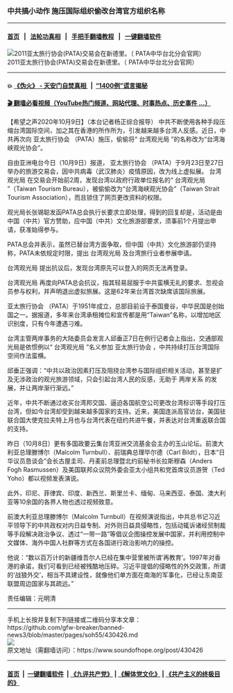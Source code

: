 ### 中共搞小动作 施压国际组织偷改台湾官方组织名称 
------------------------

#### [首页](https://github.com/gfw-breaker/banned-news3/blob/master/README.md) &nbsp;&nbsp;|&nbsp;&nbsp; [法轮功真相](https://github.com/begood0513/basic/blob/master/README.md)  &nbsp;&nbsp;|&nbsp;&nbsp; [手把手翻墙教程](https://github.com/gfw-breaker/guides/wiki)  &nbsp;&nbsp;|&nbsp;&nbsp; [一键翻墙软件](https://github.com/gfw-breaker/nogfw/blob/master/README.md)  



<div><img alt="2011亚太旅行协会(PATA)交易会在新德里。（ PATA中华台北分会官网）" src="https://img.soundofhope.org/2020-10/3-1602252120820.jpg"/>
<br/><figcaption class="caption">
 2011亚太旅行协会(PATA)交易会在新德里。（ PATA中华台北分会官网）
</figcaption></div><hr/>

#### 💥 [《伪火》 - 天安门自焚真相 ](http://158.247.195.190:10000/videos/blog/weihuo.html)&nbsp; |&nbsp; [“1400例”谎言揭秘  ](http://158.247.195.190:10000/videos/blog/jiexi1400.html)

#### [ 🎬  翻墙必看视频（YouTube热门频道、网站代理、时事热点、历史事件 ...）](https://github.com/gfw-breaker/links/blob/master/banned.md)

<div><div class="Content__Wrapper sc-1bvya0-0 grZQxZ">
 <p class="meta-top">
  <span class="meta">
   【希望之声2020年10月9日】（本台记者杨正综合报导）
  </span>
  中共不断使用各种手段压缩台湾国际空间，加之其在香港的所作所为，引发越来越多台湾人反感。近日，中共再次向
  <ok href="/term/393781">
   亚太旅行协会
  </ok>
  （PATA）施压，偷偷将“
  <ok href="/term/393784">
   台湾观光局
  </ok>
  ”的名称改为“台湾海峡观光协会”。
 </p>
 <p>
  自由亚洲电台今日（10月9日）报道，
  <ok href="/term/393781">
   亚太旅行协会
  </ok>
  （PATA）于9月23日至27日举办的旅游交易会，因中共病毒（武汉肺炎）疫情原因，改为线上虚拟展。
  <ok href="/term/393784">
   台湾观光局
  </ok>
  在交易会开始前2周，发现台湾以政府行政单位报名的“
  <ok href="/term/393784">
   台湾观光局
  </ok>
  ”（Taiwan Tourism Bureau），被偷偷改为“台湾海峡观光协会”（Taiwan Strait Tourism Association），而且锁住了网页更改资料的权限。
 </p>
 <div class="AD_Embed__Wrap-sc-1xslmin-0 igMuqX module desktop">
  <div>
  </div>
 </div>
 <p>
  观光局长张锡聪发函PATA总会执行长要求立即处理，得到的回复却是，活动是由中国（中共）官方赞助，应中国（中共）文化旅游部要求，须事前1个月提出申请，获准始得参与。
 </p>
 <p>
  PATA总会并表示，虽然已替台湾方面争取，但中国（中共）文化旅游部仍坚持称，PATA未依规定时限，提出
  <ok href="/term/393784">
   台湾观光局
  </ok>
  及台湾旅行业者参展申请。
 </p>
 <p>
  <ok href="/term/393784">
   台湾观光局
  </ok>
  提出抗议后，发现台湾原先可以登入的网页无法再登录。
 </p>
 <p>
  <ok href="/term/393784">
   台湾观光局
  </ok>
  再度向PATA总会抗议，指其轻易屈服于中共蛮横无礼的要求、忽视会员参与权利，并声明退出虚拟旅展。这是62年来台湾首次缺席该国际旅展。
 </p>
 <p>
  <ok href="/term/393781">
   亚太旅行协会
  </ok>
  （PATA）于1951年成立，总部目前设于泰国曼谷，中华民国是创始国之一。据报道，多年来台湾承租摊位和宣传都是用“Taiwan”名称，以增加地区识别度，只有今年遭遇刁难。
 </p>
 <p>
  台湾主管两岸事务的大陆委员会发言人邱垂正7日在例行记者会上指出，交通部观光局是依惯例以“
  <ok href="/term/393784">
   台湾观光局
  </ok>
  ”名义参加
  <ok href="/term/393781">
   亚太旅行协会
  </ok>
  ，中共持续打压台湾国际空间作法蛮横。
 </p>
 <p>
  邱垂正强调：“中共以政治因素打压及阻挠台湾参与国际组织相关活动，甚至是扩及无涉政治的观光旅游领域，只会引起台湾人民的反感，无助于
  <ok href="/term/21112">
   两岸关系
  </ok>
  的发展，并让两岸渐行渐远。”
 </p>
 <p>
  近年，中共不断通过收买台湾邦交国、逼迫各国航空公司更改台湾标识等手段打压台湾，但如今台湾却受到越来越多国家的支持。近来，美国连派高官访台，美国驻联合国大使克拉夫特上月也与台湾代表在纽约共进午餐，并表达对台湾重返联合国的支持。
 </p>
 <p>
  昨日（10月8日）更有多国政要云集台湾亚洲交流基金会主办的玉山论坛。前澳大利亚总理滕博尔（Malcolm Turnbull）、前瑞典总理毕尔德（Carl Bildt），日本“日华议员恳谈会”会长古屋圭司、丹麦前总理暨北约前秘书长拉斯穆森（Anders Fogh Rasmussen）及美国联邦众议院外委会亚太小组共和党首席议员游贺（Ted Yoho）都以视频发表演说。
 </p>
 <p>
  此外，印尼、菲律宾、印度、新西兰、斯里兰卡、缅甸、马来西亚、泰国、澳大利亚等10余国的各界人物也透过视频致意。
 </p>
 <p>
  前澳大利亚总理滕博尔（Malcolm Turnbull）在视频演说指出，中共总书记习近平领导下的中共政权对内日益专制、对外则日益具侵略性，包括动辄诉诸经贸制裁等手段解决政治争议、透过“一带一路”等倡议企图操控发展中国家，并利用控制中文媒体、海外中国人社群等方式在各国进行政治影响力的操控。
 </p>
 <p>
  他说：“数以百万计的新疆维吾尔人已经在集中营里被所谓‘再教育’。1997年对香港的承诺，我们可看到已经被残酷地压碎。习近平提倡的侵略性的外交政策，所谓的‘战狼外交’，相当不具建设性，就像他们单方面在南海的军事化，已经让东南亚联盟周边国家与其疏远。”
 </p>
 <p class="meta-btm">
  责任编辑：元明清
 </p>
</div>
</div>
<hr/>
手机上长按并复制下列链接或二维码分享本文章：<br/>
https://github.com/gfw-breaker/banned-news3/blob/master/pages/soh55/430426.md <br/>
<a href='https://github.com/gfw-breaker/banned-news3/blob/master/pages/soh55/430426.md'><img src='https://github.com/gfw-breaker/banned-news3/blob/master/pages/soh55/430426.md.png'/></a> <br/>
原文地址（需翻墙访问）：https://www.soundofhope.org/post/430426


------------------------
#### [首页](https://github.com/gfw-breaker/banned-news3/blob/master/README.md) &nbsp;|&nbsp; [一键翻墙软件](https://github.com/gfw-breaker/nogfw/blob/master/README.md) &nbsp;| [《九评共产党》](https://github.com/gfw-breaker/9ping.md/blob/master/README.md#九评之一评共产党是什么) | [《解体党文化》](https://github.com/gfw-breaker/jtdwh.md/blob/master/README.md) | [《共产主义的终极目的》](https://github.com/gfw-breaker/gczydzjmd.md/blob/master/README.md)


<img src='http://gfw-breaker.win/banned-news3/pages/soh55/430426.md' width='0px' height='0px'/>